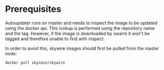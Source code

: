 # Prerequisites

Autoupdater runs on master and needs to inspect the image to be updated using the docker api. This lookup is performed using the repository name and
the tag. However, if the image is downloaded by swarm it won't be tagged and therefore unable to find with inspect.

In order to avoid this, skywire images should first be pulled from the master node:

`docker pull skycoin/skywire`
